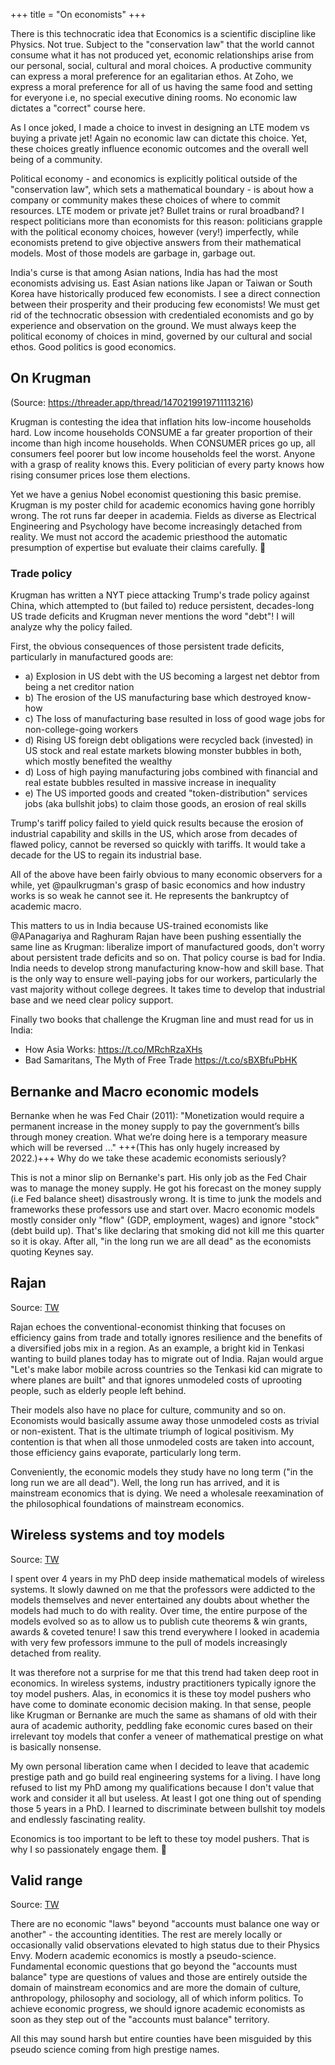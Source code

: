 +++
title = "On economists"
+++

There is this technocratic idea that Economics is a scientific discipline like Physics. Not true. Subject to the "conservation law" that the world cannot consume what it has not produced yet, economic relationships arise from our personal, social, cultural and moral choices. A productive community can express a moral preference for an egalitarian ethos. At Zoho, we express a moral preference for all of us having the same food and setting for everyone i.e, no special executive dining rooms. No economic law dictates a "correct" course here.

As I once joked, I made a choice to invest in designing an LTE modem vs buying a private jet! Again no economic law can dictate this choice. Yet, these choices greatly influence economic outcomes and the overall well being of a community.

Political economy - and economics is explicitly political outside of the "conservation law", which sets a mathematical boundary - is about how a company or community makes these choices of where to commit resources. LTE modem or private jet? Bullet trains or rural broadband? I respect politicians more than economists for this reason: politicians grapple with the political economy choices, however (very!) imperfectly, while economists pretend to give objective answers from their mathematical models. Most of those models are garbage in, garbage out.

India's curse is that among Asian nations, India has had the most economists advising us. East Asian nations like Japan or Taiwan or South Korea have historically produced few economists. I see a direct connection between their prosperity and their producing few economists! We must get rid of the technocratic obsession with credentialed economists and go by experience and observation on the ground. We must always keep the political economy of choices in mind, governed by our cultural and social ethos. Good politics is good economics.


## On Krugman
(Source: https://threader.app/thread/1470219919711113216)

Krugman is contesting the idea that inflation hits low-income households hard. Low income households CONSUME a far greater proportion of their income than high income households. When CONSUMER prices go up, all consumers feel poorer but low income households feel the worst. Anyone with a grasp of reality knows this. Every politician of every party knows how rising consumer prices lose them elections.

Yet we have a genius Nobel economist questioning this basic premise. Krugman is my poster child for academic economics having gone horribly wrong. The rot runs far deeper in academia. Fields as diverse as Electrical Engineering and Psychology have become increasingly detached from reality. We must not accord the academic priesthood the automatic presumption of expertise but evaluate their claims carefully. 🙏 

### Trade policy
Krugman has written a NYT piece attacking Trump's trade policy against China, which attempted to (but failed to) reduce persistent,  decades-long US trade deficits and Krugman never mentions the word "debt"! I will analyze why the policy failed. 

First, the obvious consequences of those persistent trade deficits, particularly in manufactured goods are:

- a) Explosion in US debt with the US becoming a largest net debtor from being a net creditor nation
- b) The erosion of the US manufacturing base which destroyed know-how
- c) The loss of manufacturing base resulted in loss of good wage jobs for non-college-going workers
- d) Rising US foreign debt obligations were recycled back (invested) in US stock and real estate markets blowing monster bubbles in both, which mostly benefited the wealthy
- d) Loss of high paying manufacturing jobs combined with financial and real estate bubbles resulted in massive increase in inequality
- e) The US imported goods and created "token-distribution" services jobs (aka bullshit jobs) to claim those goods, an erosion of real skills

Trump's tariff policy failed to yield quick results because the erosion of industrial capability and skills in the US, which arose from decades of flawed policy, cannot be reversed so quickly with tariffs. It would take a decade for the US to regain its industrial base.

All of the above have been fairly obvious to many economic observers for a while, yet @paulkrugman's grasp of basic economics and how industry works is so weak he cannot see it. He represents the bankruptcy of academic macro.

This matters to us in India because US-trained economists like @APanagariya and Raghuram Rajan have been pushing essentially the same line as Krugman: liberalize import of manufactured goods, don't worry about persistent trade deficits and so on. That policy course is bad for India. India needs to develop strong manufacturing know-how and skill base. That is the only way to ensure well-paying jobs for our workers, particularly the vast majority without college degrees. It takes time to develop that industrial base and we need clear policy support.

Finally two books that challenge the Krugman line and must read for us in India:

- How Asia Works: https://t.co/MRchRzaXHs
- Bad Samaritans, The Myth of Free Trade https://t.co/sBXBfuPbHK

## Bernanke and Macro economic models
Bernanke when he was Fed Chair (2011): "Monetization would require a permanent increase in the money supply to pay the government’s bills through money creation. What we’re doing here is a temporary measure which will be reversed ..." +++(This has only hugely increased by 2022.)+++ Why do we take these academic economists seriously? 

This is not a minor slip on Bernanke's part. His only job as the Fed Chair was to manage the money supply. He got his forecast on the money supply (i.e Fed balance sheet) disastrously wrong. It is time to junk the models and frameworks these professors use and start over. Macro economic models mostly consider only "flow" (GDP, employment, wages) and ignore "stock" (debt build up). That's like declaring that smoking did not kill me this quarter so it is okay. After all, "in the long run we are all dead" as the economists quoting Keynes say.

## Rajan
Source: [TW](https://threadreaderapp.com/thread/1582248846784356354.html)

Rajan echoes the conventional-economist thinking that focuses on efficiency gains from trade and totally ignores resilience and the benefits of a diversified jobs mix in a region. As an example, a bright kid in Tenkasi wanting to build planes today has to migrate out of India. Rajan would argue "Let's make labor mobile across countries so the Tenkasi kid can migrate to where planes are built" and that ignores unmodeled costs of uprooting people, such as elderly people left behind.

Their models also have no place for culture, community and so on. Economists would basically assume away those unmodeled costs as trivial or non-existent. That is the ultimate triumph of logical positivism. My contention is that when all those unmodeled costs are taken into account, those efficiency gains evaporate, particularly long term.

Conveniently, the economic models they study have no long term ("in the long run we are all dead"). Well, the long run has arrived, and it is mainstream economics that is dying. We need a wholesale reexamination of the philosophical foundations of mainstream economics.


## Wireless systems and toy models
Source: [TW](https://threadreaderapp.com/thread/1582635173660995586.html)

I spent over 4 years in my PhD deep inside mathematical models of wireless systems. It slowly dawned on me that the professors were addicted to the models themselves and never entertained any doubts about whether the models had much to do with reality. Over time, the entire purpose of the models evolved so as to allow us to publish cute theorems & win grants, awards & coveted tenure! I saw this trend everywhere I looked in academia with very few professors immune to the pull of models increasingly detached from reality. 

It was therefore not a surprise for me that this trend had taken deep root in economics. In wireless systems, industry practitioners typically ignore the toy model pushers. Alas, in economics it is these toy model pushers who have come to dominate economic decision making. In that sense, people like Krugman or Bernanke are much the same as shamans of old with their aura of academic authority, peddling fake economic cures based on their irrelevant toy models that confer a veneer of mathematical prestige on what is basically nonsense.

My own personal liberation came when I decided to leave that academic prestige path and go build real engineering systems for a living. I have long refused to list my PhD among my qualifications because I don't value that work and consider it all but useless. At least I got one thing out of spending those 5 years in a PhD. I learned to discriminate between bullshit toy models and endlessly fascinating reality.

Economics is too important to be left to these toy model pushers. That is why I so passionately engage them. 🙏 

## Valid range
Source: [TW](https://twitter.com/svembu/status/1740003678998958417)

There are no economic "laws" beyond "accounts must balance one way or another" - the accounting identities. The rest are merely locally or occasionally valid observations elevated to high status due to their Physics Envy. Modern academic economics is mostly a pseudo-science. Fundamental economic questions that go beyond the "accounts must balance" type are questions of values and those are entirely outside the domain of mainstream economics and are more the domain of culture, anthropology, philosophy and sociology, all of which inform politics. To achieve economic progress, we should ignore academic economists as soon as they step out of the "accounts must balance" territory.

All this may sound harsh but entire counties have been misguided by this pseudo science coming from high prestige names.
